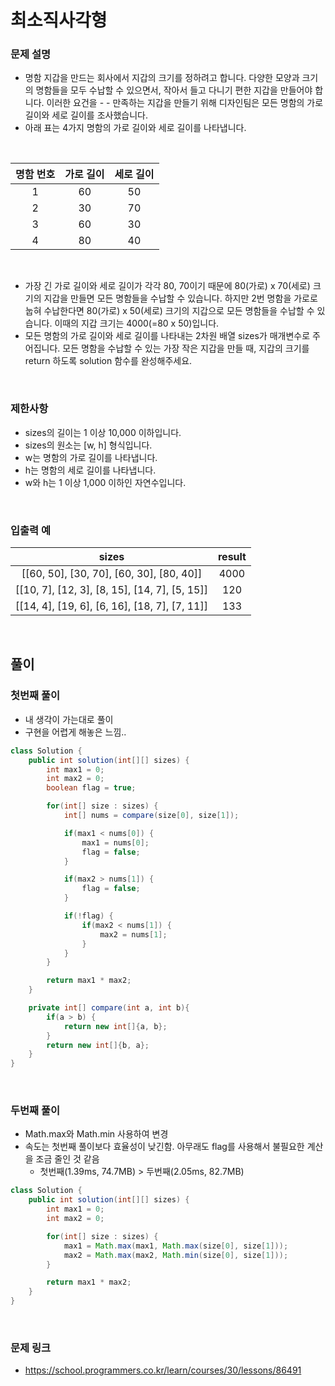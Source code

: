 # 최소직사각형

### 문제 설명
- 명함 지갑을 만드는 회사에서 지갑의 크기를 정하려고 합니다. 다양한 모양과 크기의 명함들을 모두 수납할 수 있으면서, 작아서 들고 다니기 편한 지갑을 만들어야 합니다. 이러한 요건을 - - 만족하는 지갑을 만들기 위해 디자인팀은 모든 명함의 가로 길이와 세로 길이를 조사했습니다.
- 아래 표는 4가지 명함의 가로 길이와 세로 길이를 나타냅니다.

<br>

|명함 번호|가로 길이|세로 길이|
|:---:|:---:|:---:|
|1|60|50|
|2|30|70|
|3|60|30|
|4|80|40|

<br>

- 가장 긴 가로 길이와 세로 길이가 각각 80, 70이기 때문에 80(가로) x 70(세로) 크기의 지갑을 만들면 모든 명함들을 수납할 수 있습니다. 하지만 2번 명함을 가로로 눕혀 수납한다면 80(가로) x 50(세로) 크기의 지갑으로 모든 명함들을 수납할 수 있습니다. 이때의 지갑 크기는 4000(=80 x 50)입니다.
- 모든 명함의 가로 길이와 세로 길이를 나타내는 2차원 배열 sizes가 매개변수로 주어집니다. 모든 명함을 수납할 수 있는 가장 작은 지갑을 만들 때, 지갑의 크기를 return 하도록 solution 함수를 완성해주세요.

<br>

### 제한사항
- sizes의 길이는 1 이상 10,000 이하입니다.
- sizes의 원소는 [w, h] 형식입니다.
- w는 명함의 가로 길이를 나타냅니다.
- h는 명함의 세로 길이를 나타냅니다.
- w와 h는 1 이상 1,000 이하인 자연수입니다.

<br>

### 입출력 예
|sizes|result|
|:---:|:---:|
|[[60, 50], [30, 70], [60, 30], [80, 40]]|4000|
|[[10, 7], [12, 3], [8, 15], [14, 7], [5, 15]]|120|
|[[14, 4], [19, 6], [6, 16], [18, 7], [7, 11]]|133|

<br>

## 풀이
### 첫번째 풀이
- 내 생각이 가는대로 풀이
- 구현을 어렵게 해놓은 느낌..
```java
class Solution {
    public int solution(int[][] sizes) {
        int max1 = 0;
        int max2 = 0;
        boolean flag = true;

        for(int[] size : sizes) {
            int[] nums = compare(size[0], size[1]);

            if(max1 < nums[0]) {
                max1 = nums[0];
                flag = false;
            }

            if(max2 > nums[1]) {
                flag = false;
            }

            if(!flag) {
                if(max2 < nums[1]) {
                    max2 = nums[1];
                }
            }
        }

        return max1 * max2;
    }

    private int[] compare(int a, int b){
        if(a > b) {
            return new int[]{a, b};
        }
        return new int[]{b, a};
    }
}
```

<br>

### 두번째 풀이
- Math.max와 Math.min 사용하여 변경
- 속도는 첫번째 풀이보다 효율성이 낮긴함. 아무래도 flag를 사용해서 불필요한 계산을 조금 줄인 것 같음
    - 첫번째(1.39ms, 74.7MB) > 두번째(2.05ms, 82.7MB)
```java
class Solution {
    public int solution(int[][] sizes) {
        int max1 = 0;
        int max2 = 0;

        for(int[] size : sizes) {
            max1 = Math.max(max1, Math.max(size[0], size[1]));
            max2 = Math.max(max2, Math.min(size[0], size[1]));
        }

        return max1 * max2;
    }
}
```

<br>

### 문제 링크
- https://school.programmers.co.kr/learn/courses/30/lessons/86491